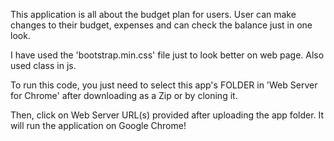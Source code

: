 This application is all about the budget plan for users. User can make changes to their budget, expenses and can check the balance just in one look. 

I have used the 'bootstrap.min.css' file just to look better on web page.
Also used class in js. 



To run this code, you just need to select this app's FOLDER in 'Web Server for Chrome' after downloading as a Zip or by cloning it.  

Then, click on Web Server URL(s) provided after uploading the app folder. 
It will run the application on Google Chrome! 
 